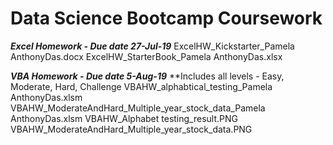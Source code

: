 # Data Science Bootcamp Coursework


***Excel Homework - Due date 27-Jul-19***
	ExcelHW_Kickstarter_Pamela AnthonyDas.docx
	ExcelHW_StarterBook_Pamela AnthonyDas.xlsx
	
***VBA Homework - Due date 5-Aug-19***
  **Includes all levels - Easy, Moderate, Hard, Challenge
	VBAHW_alphabtical_testing_Pamela AnthonyDas.xlsm
	VBAHW_ModerateAndHard_Multiple_year_stock_data_Pamela AnthonyDas.xlsm
	VBAHW_Alphabet testing_result.PNG
	VBAHW_ModerateAndHard_Multiple_year_stock_data.PNG
